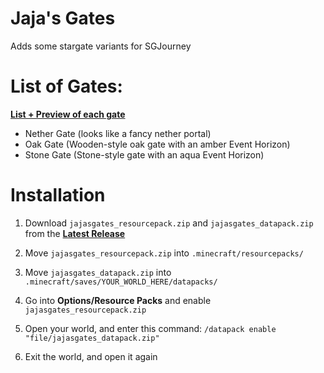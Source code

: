 # Jaja's Gates
 Adds some stargate variants for SGJourney

# List of Gates:
[**List + Preview of each gate**](https://jajasteele.github.io/jajas-gates/)
- Nether Gate (looks like a fancy nether portal)
- Oak Gate (Wooden-style oak gate with an amber Event Horizon)
- Stone Gate (Stone-style gate with an aqua Event Horizon)

# Installation
1. Download `jajasgates_resourcepack.zip` and `jajasgates_datapack.zip` from the [**Latest Release**](https://github.com/JajaSteele/jajas-gates/releases/latest)

2. Move `jajasgates_resourcepack.zip` into `.minecraft/resourcepacks/`
3. Move `jajasgates_datapack.zip` into `.minecraft/saves/YOUR_WORLD_HERE/datapacks/`

4. Go into **Options/Resource Packs** and enable `jajasgates_resourcepack.zip`

5. Open your world, and enter this command: `/datapack enable "file/jajasgates_datapack.zip"`
6. Exit the world, and open it again
